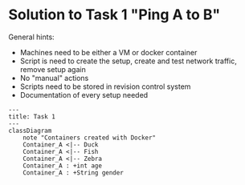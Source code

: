 # Solution to Task 1 "Ping A to B"

General hints:

- Machines need to be either a VM or docker container
- Script is need to create the setup, create and test network traffic, remove setup again
- No "manual" actions
- Scripts need to be stored in revision control system
- Documentation of every setup needed

```mermaid
---
title: Task 1
---
classDiagram
    note "Containers created with Docker"
    Container_A <|-- Duck
    Container_A <|-- Fish
    Container_A <|-- Zebra
    Container_A : +int age
    Container_A : +String gender



```
